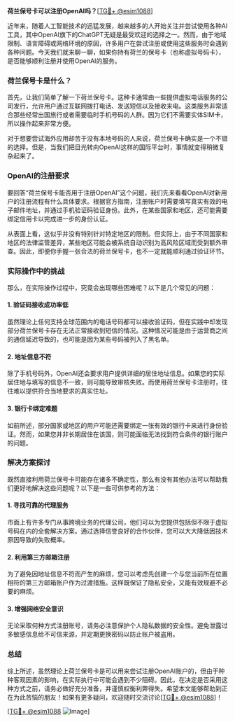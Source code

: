 **荷兰保号卡可以注册OpenAI吗？**[[TG💪+ @esim1088](https://t.me/s/esim1088)]

近年来，随着人工智能技术的迅猛发展，越来越多的人开始关注并尝试使用各种AI工具，其中OpenAI旗下的ChatGPT无疑是最受欢迎的选择之一。然而，由于地域限制、语言障碍或网络环境的原因，许多用户在尝试注册或使用这些服务时会遇到各种问题。今天我们就来聊一聊，如果你持有荷兰的保号卡（也称虚拟号码卡），是否能够顺利注册并使用OpenAI的服务。

### 荷兰保号卡是什么？

首先，让我们简单了解一下荷兰保号卡。这种卡通常由一些提供虚拟电话服务的公司发行，允许用户通过互联网拨打电话、发送短信以及接收来电。这类服务非常适合那些经常出国旅行或者需要临时手机号码的人群。因为它们不需要实体SIM卡，所以操作起来非常方便。

对于想要尝试海外应用却苦于没有本地号码的人来说，荷兰保号卡确实是一个不错的选择。但是，当我们把目光转向OpenAI这样的国际平台时，事情就变得稍微复杂起来了。

### OpenAI的注册要求

要回答“荷兰保号卡能否用于注册OpenAI”这个问题，我们先来看看OpenAI对新用户的注册流程有什么具体要求。根据官方指南，注册账户时需要填写真实有效的电子邮件地址，并通过手机验证码验证身份。此外，在某些国家和地区，还可能需要绑定信用卡以完成进一步的身份认证。

从表面上看，这似乎并没有特别针对特定地区的限制。但实际上，由于不同国家和地区的法律监管差异，某些地区可能会被系统自动识别为高风险区域而受到额外审查。因此，即便你手握一张合法的荷兰保号卡，也不一定就能顺利通过验证环节。

### 实际操作中的挑战

那么，在实际操作过程中，究竟会出现哪些困难呢？以下是几个常见的问题：

#### 1. 验证码接收成功率低
虽然理论上任何支持全球范围内的电话号码都可以接收验证码，但在实践中却发现部分荷兰保号卡存在无法正常接收到短信的情况。这种情况可能是由于运营商之间的通信延迟导致的，也可能是因为某些号码被列入了黑名单。

#### 2. 地址信息不符
除了手机号码外，OpenAI还会要求用户提供详细的居住地址信息。如果您的实际居住地与填写的信息不一致，则可能导致审核失败。而使用荷兰保号卡注册时，往往难以提供符合当地要求的真实住址。

#### 3. 银行卡绑定难题
如前所述，部分国家或地区的用户可能还需要绑定一张有效的银行卡来进行身份验证。然而，如果您并非长期居住在该国，则可能面临无法找到符合条件的银行账户的问题。

### 解决方案探讨

既然直接利用荷兰保号卡可能存在诸多不确定性，那么有没有其他办法可以帮助我们更好地解决这些问题呢？以下是一些可供参考的方法：

#### 1. 寻找可靠的代理服务
市面上有许多专门从事跨境业务的代理公司，他们可以为您提供包括但不限于虚拟号码在内的全套解决方案。通过选择信誉良好的合作伙伴，您可以大大降低因技术原因导致的失败概率。

#### 2. 利用第三方邮箱注册
为了避免因地址信息不符而产生的麻烦，您可以考虑先创建一个与您当前所在位置相符的第三方邮箱账户作为过渡措施。这样既保证了隐私安全，又能有效规避不必要的麻烦。

#### 3. 增强网络安全意识
无论采取何种方式注册账号，请务必注意保护个人隐私数据的安全性。避免泄露过多敏感信息给不可信来源，并定期更换密码以防止账户被盗用。

### 总结

综上所述，虽然理论上荷兰保号卡是可以用来尝试注册OpenAI账户的，但由于种种客观因素的影响，在实际执行中可能会遇到不少阻碍。因此，在决定是否采用这种方式之前，请务必做好充分准备，并谨慎权衡利弊得失。希望本文能够帮助到正在为此苦恼的朋友！如果有更多疑问，欢迎随时交流讨论[[TG💪+ @esim1088](https://t.me/s/esim1088)]！

[[TG💪+ @esim1088](https://t.me/s/esim1088) ![Image](https://i.postimg.cc/4NQfJmqS/Snipaste-2025-05-13-00-14-12.png)]